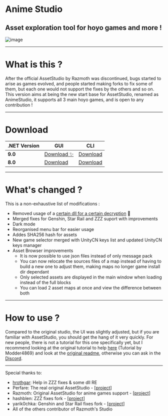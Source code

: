# Anime Studio
## Asset exploration tool for hoyo games and more !

![image](https://github.com/user-attachments/assets/173757f6-8dce-48fc-9525-821bb1244280)

---

# What is this ?

After the official AssetStudio by Razmoth was discontinued, bugs started to arise as games evolved, and people started making forks to fix some of them, but each one would not support the fixes by the others and so on. This version aims at being the new start base for AssetStudio, renamed as AnimeStudio, it supports all 3 main hoyo games, and is open to any contribution !

---

# Download

| **.NET Version** | **GUI** | **CLI** |
| - | - | - |
| **9.0** | [Download ✨](https://nightly.link/Escartem/AnimeStudio/workflows/build/master/AnimeStudio-GUI-net9.0.zip) | [Download](https://nightly.link/Escartem/AnimeStudio/workflows/build/master/AnimeStudio-CLI-net9.0.zip) |
| **8.0** | [Download](https://nightly.link/Escartem/AnimeStudio/workflows/build/master/AnimeStudio-GUI-net8.0.zip) | [Download](https://nightly.link/Escartem/AnimeStudio/workflows/build/master/AnimeStudio-CLI-net8.0.zip) |

---

# What's changed ?

This is a non-exhaustive list of modifications :
- Removed usage of a [certain dll for a certain decryption](https://github.com/Escartem/AnimeStudio/commit/1fcfa9041e07cd0a98b4d23f1578e910256fa1f8) 👀
- Merged fixes for Genshin, Star Rail and ZZZ suport with improvements
- Dark mode
- Reorganised menu bar for easier usage
- Addes SHA256 hash for assets
- New game selector merged with UnityCN keys list and updated UnityCN keys manager
- Asset Browser improvements
    - It is now possible to use json files instead of only message pack
    - You can now relocate the sources files of a map instead of having to build a new one to adjust them, making maps no longer game install dir dependant
    - Only selected assets are displayed in the main window when loading instead of the full blocks
    - You can load 2 asset maps at once and view the difference between both

---

# How to use ?

Compared to the original studio, the UI was slightly adjusted, but if you are familiar with AssetStudio, you should get the hang of it very quickly. For new people, there is not a tutorial for this one specifically yet, but I recommend looking at the original tutorial to help [here](https://gist.github.com/Modder4869/0f5371f8879607eb95b8e63badca227e) (Tutorial by Modder4869) and look at the [original readme](https://github.com/RazTools/Studio/blob/main/README.md), otherwise you can ask in the [Discord](https://discord.gg/fzRdtVh).

---

Special thanks to:
- [hrothgar](https://github.com/hrothgar234567): Help in ZZZ fixes & some dll RE
- Perfare: The real original AssetStudio - [[project](https://github.com/perfare/AssetStudio)]
- Razmoth: Original AssetStudio for anime games support - [[project](https://github.com/RazTools/Studio)]
- hashblen: ZZZ fixes fork - [[project](https://github.com/hashblen/ZZZ_Studio)]
- yarik0chka: Genshin and Star Rail fixes fork - [[project](https://github.com/yarik0chka/YarikStudio)]
- All of the others contributor of Razmoth's Studio
